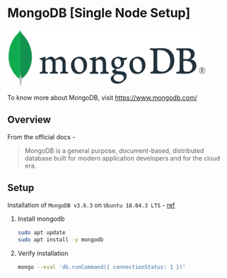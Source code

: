 # MongoDB [Single Node Setup]
<img src="https://github.com/abhishektripathi24/platform-setup/blob/master/mongo/images/mongodb-logo.png" width="450" height="130"/>

To know more about MongoDB, visit https://www.mongodb.com/

## Overview
From the official docs -

> MongoDB is a general purpose, document-based, distributed database built for modern application developers and for the cloud era.
  
## Setup
Installation of `MongoDB v3.6.3` on `Ubuntu 18.04.3 LTS` - [ref](https://docs.mongodb.com/manual/tutorial/install-mongodb-on-ubuntu/)

1. Install mongodb  
    ```bash
    sudo apt update
    sudo apt install -y mongodb
    ```
   
2. Verify installation
    ```bash
    mongo --eval 'db.runCommand({ connectionStatus: 1 })'        
    ```
